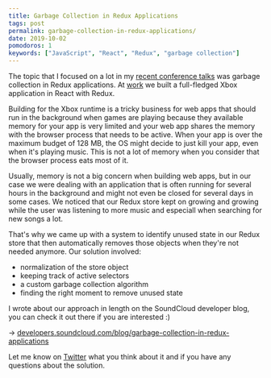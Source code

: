 ```yaml
---
title: Garbage Collection in Redux Applications
tags: post
permalink: garbage-collection-in-redux-applications/
date: 2019-10-02
pomodoros: 1
keywords: ["JavaScript", "React", "Redux", "garbage collection"]
---
```


The topic that I focused on a lot in my [recent conference talks](/#talks) was garbage collection in Redux applications. At [work](https://soundcloud.com) we built a full-fledged Xbox application in React with Redux.

Building for the Xbox runtime is a tricky business for web apps that should run in the background when games are playing because they available memory for your app is very limited and your web app shares the memory with the browser process that needs to be active. When your app is over the maximum budget of 128 MB, the OS might decide to just kill your app, even when it's playing music. This is not a lot of memory when you consider that the browser process eats most of it.

Usually, memory is not a big concern when building web apps, but in our case we were dealing with an application that is often running for several hours in the background and might not even be closed for several days in some cases. We noticed that our Redux store kept on growing and growing while the user was listening to more music and especiall when searching for new songs a lot.

That's why we came up with a system to identify unused state in our Redux store that then automatically removes those objects when they're not needed anymore. Our solution involved:

- normalization of the store object
- keeping track of active selectors
- a custom garbage collection algorithm
- finding the right moment to remove unused state

I wrote about our approach in length on the SoundCloud developer blog, you can check it out there if you are interested :)

→ [developers.soundcloud.com/blog/garbage-collection-in-redux-applications](https://developers.soundcloud.com/blog/garbage-collection-in-redux-applications)

Let me know on [Twitter](https://twitter.com/thedeftone) what you think about it and if you have any questions about the solution.
